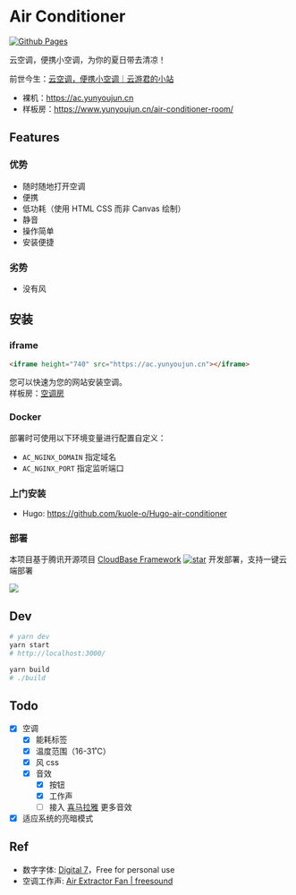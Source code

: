 # Air Conditioner

[![Github Pages](https://github.com/YunYouJun/air-conditioner/workflows/Github%20Pages/badge.svg)](https://github.com/YunYouJun/air-conditioner/actions)

云空调，便携小空调，为你的夏日带去清凉！

前世今生：[云空调，便携小空调｜云游君的小站](https://www.yunyoujun.cn/posts/air-conditioner/)

- 裸机：<https://ac.yunyoujun.cn>
- 样板房：<https://www.yunyoujun.cn/air-conditioner-room/>

## Features

### 优势

- 随时随地打开空调
- 便携
- 低功耗（使用 HTML CSS 而非 Canvas 绘制）
- 静音
- 操作简单
- 安装便捷

### 劣势

- 没有风

## 安装

### iframe

```html
<iframe height="740" src="https://ac.yunyoujun.cn"></iframe>
```

您可以快速为您的网站安装空调。  
样板房：[空调房](https://www.yunyoujun.cn/air-conditioner-room/)

### Docker

部署时可使用以下环境变量进行配置自定义：

- `AC_NGINX_DOMAIN` 指定域名
- `AC_NGINX_PORT` 指定监听端口

### 上门安装

- Hugo: <https://github.com/kuole-o/Hugo-air-conditioner>

### 部署

本项目基于腾讯开源项目 [CloudBase Framework](https://github.com/Tencent/cloudbase-framework) [![star](https://img.shields.io/github/stars/Tencent/cloudbase-framework?style=social)](https://github.com/Tencent/cloudbase-framework) 开发部署，支持一键云端部署

[![](https://main.qcloudimg.com/raw/67f5a389f1ac6f3b4d04c7256438e44f.svg)](https://console.cloud.tencent.com/tcb/env/index?action=CreateAndDeployCloudBaseProject&appUrl=https%3A%2F%2Fgithub.com%2FTencentCloudBase-Marketplace%2Fair-conditioner%2F&branch=master)

## Dev

```bash
# yarn dev
yarn start
# http://localhost:3000/

yarn build
# ./build
```

## Todo

- [x] 空调
  - [x] 能耗标签
  - [x] 温度范围（16-31˚C）
  - [x] 风 css
  - [x] 音效
    - [x] 按钮
    - [x] 工作声
    - [ ] 接入 [喜马拉雅](https://m.ximalaya.com/sleepaudio/6?mixedTrackIds=331526646&utm_source=smxkt) 更多音效
- [x] 适应系统的亮暗模式

## Ref

- 数字字体: [Digital 7](https://www.dafont.com/digital-7.font)，Free for personal use
- 空调工作声: [Air Extractor Fan | freesound](https://freesound.org/people/InspectorJ/sounds/403664/)
